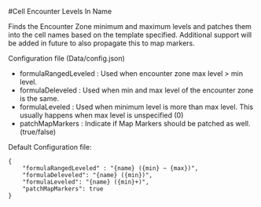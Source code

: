 #Cell Encounter Levels In Name

Finds the Encounter Zone minimum and maximum levels and patches them into the cell names based on the template specified. Additional support will be added in future to also propagate this to map markers.

Configuration file (Data/config.json)

- formulaRangedLeveled : Used when encounter zone max level > min level.
- formulaDeleveled : Used when min and max level of the encounter zone is the same.
- formulaLeveled : Used when minimum level is more than max level. This usually happens when max level is unspecified (0)
- patchMapMarkers : Indicate if Map Markers should be patched as well. (true/false)

Default Configuration file:
```
{
    "formulaRangedLeveled" : "{name} ({min} ~ {max})",
    "formulaDeleveled": "{name} ({min})",
    "formulaLeveled": "{name} ({min}+)",
    "patchMapMarkers": true
}
```